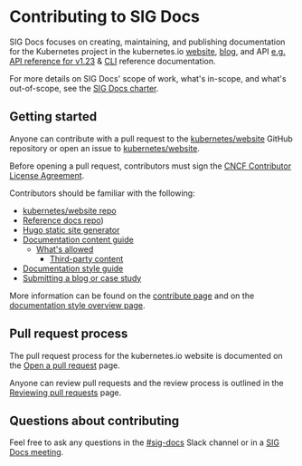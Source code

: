 # Contributing to SIG Docs

SIG Docs focuses on creating, maintaining, and publishing documentation for the Kubernetes project
in the kubernetes.io [website](https://kubernetes.io), 
[blog](https://kubernetes.io/blog), 
and API [e.g. API reference for v1.23](https://kubernetes.io/docs/reference/generated/kubernetes-api/v1.23/) 
& [CLI](https://kubernetes.io/docs/reference/generated/kubectl/kubectl-commands) 
reference documentation.

For more details on SIG Docs' scope of work, what's in-scope, and what's out-of-scope, see the 
[SIG Docs charter](https://github.com/kubernetes/community/blob/master/sig-docs/charter.md).

## Getting started

Anyone can contribute with a pull request to the [kubernetes/website](https://github.com/kubernetes/website) GitHub repository or open an issue to [kubernetes/website](https://github.com/kubernetes/website).

Before opening a pull request, contributors must sign the [CNCF Contributor License Agreement](https://github.com/kubernetes/community/blob/master/CLA.md).

Contributors should be familiar with the following:
- [kubernetes/website repo](https://github.com/kubernetes/website)
- [Reference docs repo](https://github.com/kubernetes-sigs/reference-docs))
- [Hugo static site generator](https://gohugo.io/)
- [Documentation content guide](https://kubernetes.io/docs/contribute/style/content-guide/)
  - [What's allowed](https://kubernetes.io/docs/contribute/style/content-guide/#what-s-allowed)
    - [Third-party content](https://kubernetes.io/docs/contribute/style/content-guide/#third-party-content)
- [Documentation style guide](https://kubernetes.io/docs/contribute/style/style-guide/)
- [Submitting a blog or case study](https://kubernetes.io/docs/contribute/new-content/blogs-case-studies/)

More information can be found on the [contribute page](https://kubernetes.io/docs/contribute/) 
and on the [documentation style overview page](https://kubernetes.io/docs/contribute/style/).

## Pull request process

The pull request process for the kubernetes.io website is documented on the
[Open a pull request](https://kubernetes.io/docs/contribute/new-content/open-a-pr/) page.

Anyone can review pull requests and the review process is outlined in the 
[Reviewing pull requests](https://kubernetes.io/docs/contribute/review/reviewing-prs/) page.

## Questions about contributing
Feel free to ask any questions in the [#sig-docs](https://kubernetes.slack.com/messages/sig-docs) 
Slack channel or in a 
[SIG Docs meeting](https://github.com/kubernetes/community/tree/master/sig-docs#meetings).